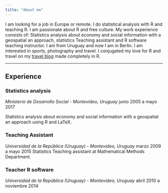 ```yaml
---
title: "About me"
---
```


I am looking for a job in Europe or remote. I do statistical analysis with R and teaching R. I am passionate about R and free culture. My work experience consists of: Statistics analysis about economy and social information with a geospatial an approach, statistics Teaching assistant and R software teaching instructor. I am from Uruguay and now I am in Berlin. I am interested in sports, photography and travel. I conjugated my love for R and travel on my [travel blog](//mapamundi.me/) made completely in R.

---

## Experience

### Statistics analysis
*Ministerio de Desarrollo Social - Montevideo, Uruguay*
junio 2005 a mayo 2017

Statistics analysis about economy and social information with a geospatial
an approach using R and LaTeX.

### Teaching Assistant
*Universidad de la República (Uruguay) - Montevideo, Uruguay*
marzo 2009 a mayo 2015
Statistics Teaching assistant at Mathematical Methods Department. 

### Teacher R software
*Universidad de la República (Uruguay) - Montevideo, Uruguay*
abril 2010 a noviembre 2014